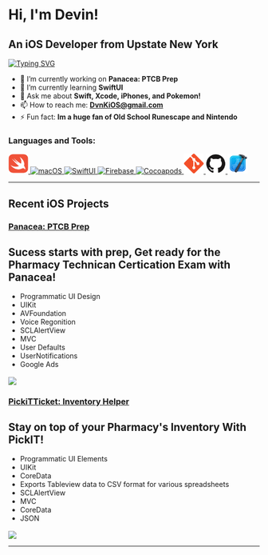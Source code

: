 # Hi, I'm Devin!  
## An iOS Developer from Upstate New York
[![Typing SVG](https://readme-typing-svg.demolab.com/?lines=iOS+Developer;Certified+Pharmacy+Technican;Looking+for+an+iOS+Developer+Position)](https://git.io/typing-svg)
- 🔭 I’m currently working on **Panacea: PTCB Prep**
- 🌱 I’m currently learning **SwiftUI**
- 💬 Ask me about **Swift, Xcode, iPhones, and Pokemon!**
- 📫 How to reach me: **DvnKiOS@gmail.com**
- ⚡ Fun fact: **Im a huge fan of Old School Runescape and Nintendo**
<h3 align="left">Languages and Tools:</h3>
<p align="left">
  <a href="https://developer.apple.com/swift/" target="_blank" rel="noreferrer">
    <img src="https://raw.githubusercontent.com/devicons/devicon/master/icons/swift/swift-original.svg" alt="Swift" width="40" height="40"/>
  </a>
  <a href="https://developer.apple.com/macos/" target="_blank" rel="noreferrer">
    <img src="https://www.evolveplus.com.au/images/easyblog_articles/88/b2ap3_large_Apple-macoslogo-200.png" alt="macOS" width="40" height="40"/>
 </a>
  <a href="https://developer.apple.com/documentation/swiftui" target="_blank" rel="noreferrer">
    <img src="https://developer.apple.com/assets/elements/icons/swiftui/swiftui-96x96_2x.png" alt="SwiftUI" width="40" height="40"/>
  </a>
  <a href="https://firebase.google.com/" target="_blank" rel="noreferrer">
    <img src="https://www.vectorlogo.zone/logos/firebase/firebase-icon.svg" alt="Firebase" width="40" height="40"/>
  </a>
  <a href="https://cocoapods.org/" target="_blank" rel="noreferrer">
    <img src="https://pbs.twimg.com/profile_images/378800000632309165/e1cbdef9d4b11484049a033886578e54_400x400.png" alt="Cocoapods" width="40" height="40"/>
  </a>
  <a href="https://git-scm.com/" target="_blank" rel="noreferrer">
    <img src="https://raw.githubusercontent.com/devicons/devicon/master/icons/git/git-original.svg" alt="Git" width="40" height="40"/>
  </a>
  <a href="https://github.com/" target="_blank" rel="noreferrer">
    <img src="https://raw.githubusercontent.com/devicons/devicon/master/icons/github/github-original.svg" alt="GitHub" width="40" height="40"/>
  </a>
  <a href="https://developer.apple.com/xcode/" target="_blank" rel="noreferrer">
    <img src="https://raw.githubusercontent.com/devicons/devicon/master/icons/xcode/xcode-original.svg" alt="Xcode" width="40" height="40"/>
  </a>
</p>

---

## Recent iOS Projects

### <a href="https://github.com/DvnKiOS/PanaceaPTCBPrep">Panacea: PTCB Prep</a>
## Sucess starts with prep, Get ready for the Pharmacy Technican Certication Exam with Panacea!

- Programmatic UI Design 
- UIKit
- AVFoundation 
- Voice Regonition
- SCLAlertView
- MVC
- User Defaults
- UserNotifications
- Google Ads


<img src="https://i.imgur.com/HvPlK7Z.png" 
     width="800" 
     align=center />



### <a href="https://github.com/DvnKiOS/PickITTicket">PickiTTicket: Inventory Helper</a>
## Stay on top of your Pharmacy's Inventory With PickIT!

- Programmatic UI Elements
- UIKit
- CoreData
- Exports Tableview data to CSV format for various spreadsheets
- SCLAlertView
- MVC 
- CoreData 
- JSON



 <img src="https://i.imgur.com/VnBO80z.png"
     width="800" 
     align=center />

 


---
